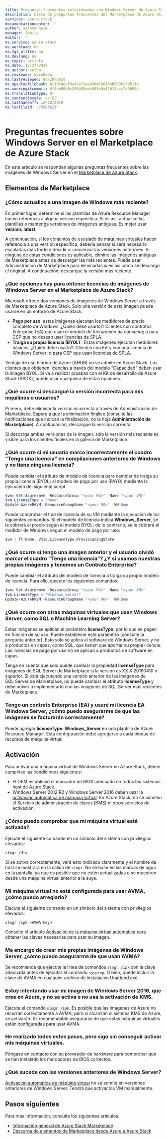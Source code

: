 ```yaml
---
title: Preguntas frecuentes relacionadas con Windows Server de Azure Stack | Microsoft Docs
description: Lista de preguntas frecuentes del Marketplace de Azure Stack para Windows Server
services: azure-stack
documentationcenter: ''
author: sethmanheim
manager: femila
editor: ''
ms.service: azure-stack
ms.workload: na
ms.tgt_pltfrm: na
ms.devlang: na
ms.topic: article
ms.date: 12/27/2019
ms.author: sethm
ms.reviewer: avishwan
ms.lastreviewed: 08/29/2019
ms.openlocfilehash: 8110f48ef9e42ef2ee89b4766164b5005c7d51fa
ms.sourcegitcommit: df8de80b8c295495edc091e0a12012ccc7a96594
ms.translationtype: HT
ms.contentlocale: es-ES
ms.lasthandoff: 12/28/2019
ms.locfileid: "75503613"
---
```

# <a name="windows-server-in-azure-stack-marketplace-faq"></a>Preguntas frecuentes sobre Windows Server en el Marketplace de Azure Stack

En este artículo se responden algunas preguntas frecuentes sobre las imágenes de Windows Server en el [Marketplace de Azure Stack](azure-stack-marketplace.md).

## <a name="marketplace-items"></a>Elementos de Marketplace

### <a name="how-do-i-update-to-a-newer-windows-image"></a>¿Cómo actualizo a una imagen de Windows más reciente?

En primer lugar, determine si las plantillas de Azure Resource Manager hacen referencia a alguna versión específica. Si es así, actualice las plantillas o mantenga versiones de imágenes antiguas. Es mejor usar **version: latest**.

A continuación, si los conjuntos de escalado de máquinas virtuales hacen referencia a una versión específica, debería pensar si será necesario escalarlas más tarde y decidir si conservar las versiones anteriores. Si ninguna de estas condiciones es aplicable, elimine las imágenes antiguas de Marketplace antes de descargar las más recientes. Puede usar Administración de Marketplace para eliminarlas si es así cómo se descargó el original. A continuación, descargue la versión más reciente.

### <a name="what-are-the-licensing-options-for-windows-server-marketplace-images-on-azure-stack"></a>¿Qué opciones hay para obtener licencias de imágenes de Windows Server en el Marketplace de Azure Stack?

Microsoft ofrece dos versiones de imágenes de Windows Server a través de Marketplace de Azure Stack. Solo una versión de esta imagen puede usarse en un entorno de Azure Stack.  

- **Pago por uso**: estas imágenes ejecutan los medidores de precio completo de Windows.
   ¿Quién debe usarlo?: Clientes con contratos Enterprise (EA) que usan el *modelo de facturación de consumo*; o para CSP que no desean usar licencias de SPLA.
- **Traiga su propia licencia (BYOL)** : Estas imágenes ejecutan medidores básicos.
   ¿Quién debe usarlo?: Clientes con EA y con una licencia de Windows Server; o para CSP que usan licencias de SPLA.

Ventaja de uso híbrido de Azure (AHUB) no se admite en Azure Stack. Los clientes que obtienen licencias a través del modelo "Capacidad" deben usar la imagen BYOL. Si va a realizar pruebas con el Kit de desarrollo de Azure Stack (ASDK), puede usar cualquiera de estas opciones.

### <a name="what-if-i-downloaded-the-wrong-version-to-offer-my-tenantsusers"></a>¿Qué ocurre si descargué la versión incorrecta para mis inquilinos o usuarios?

Primero, debe eliminar la versión incorrecta a través de Administración de Marketplace. Espere a que la eliminación finalice (consulte las notificaciones que indican la finalización, no la hoja **Administración de Marketplace**). A continuación, descargue la versión correcta.

Si descarga ambas versiones de la imagen, solo la versión más reciente es visible para los clientes finales en la galería de Marketplace.

### <a name="what-if-my-user-incorrectly-checked-the-i-have-a-license-box-in-previous-windows-builds-and-they-dont-have-a-license"></a>¿Qué ocurre si mi usuario marco incorrectamente el cuadro "Tengo una licencia" en compilaciones anteriores de Windows y no tiene ninguna licencia?

Puede cambiar el atributo de modelo de licencia para cambiar de traiga su propia licencia (BYOL) al modelo de pago por uso (PAYG) mediante la ejecución del siguiente script:

```powershell
$vm= Get-Azurermvm -ResourceGroup "<your RG>" -Name "<your VM>"
$vm.LicenseType = "None"
Update-AzureRmVM -ResourceGroupName "<your RG>" -VM $vm
```

Puede comprobar el tipo de licencia de su VM mediante la ejecución de los siguientes comandos. Si el modelo de licencia indica **Windows_Server**, se le cobrará el precio según el modelo BYOL; de lo contrario, se le cobrará el medidor de Windows según el modelo de pago por uso:

```powershell
$vm | ft Name, VmId,LicenseType,ProvisioningState
```

### <a name="what-if-i-have-an-older-image-and-my-user-forgot-to-check-the-i-have-a-license-box-or-we-use-our-own-images-and-we-do-have-enterprise-agreement-entitlement"></a>¿Qué ocurre si tengo una imagen anterior y el usuario olvidó marcar el cuadro "Tengo una licencia"? ¿Y si usamos nuestras propias imágenes y tenemos un Contrato Enterprise?

Puede cambiar el atributo del modelo de licencia a traiga su propio modelo de licencia. Para ello, ejecute los siguientes comandos:

```powershell
$vm= Get-Azurermvm -ResourceGroup "<your RG>" -Name "<your VM>"
$vm.LicenseType = "Windows_Server"
Update-AzureRmVM -ResourceGroupName "<your RG>" -VM $vm
```

### <a name="what-about-other-vms-that-use-windows-server-such-as-sql-or-machine-learning-server"></a>¿Qué ocurre con otras máquinas virtuales que usan Windows Server, como SQL o Machine Learning Server?

Estas imágenes se aplican al parámetro **licenseType**, por lo que se pagan en función de su uso. Puede establecer este parámetro (consulte la pregunta anterior). Esto solo se aplica al software de Windows Server, y no a productos en capas, como SQL, que tienen que aportar su propia licencia. Las licencias de pago por uso no se aplican a productos de software en capas.

Tenga en cuenta que solo puede cambiar la propiedad **licenseType** para imágenes de SQL Server de Marketplace si la versión es XX.X.20190410 o superior. Si está ejecutando una versión anterior de las imágenes de SQL Server de Marketplace, no puede cambiar el atributo **licenseType** y debe volver a implementarlo con las imágenes de SQL Server más recientes de Marketplace.

### <a name="i-have-an-enterprise-agreement-ea-and-will-be-using-my-ea-windows-server-license-how-do-i-make-sure-images-are-billed-correctly"></a>Tengo un contrato Enterprise (EA) y usaré mi licencia EA Windows Server, ¿cómo puedo asegurarme de que las imágenes se facturarán correctamente?

Puede agregar **licenseType: Windows_Server** en una plantilla de Azure Resource Manager. Esta configuración debe agregarse a cada bloque de recursos de máquina virtual.

## <a name="activation"></a>Activación

Para activar una máquina virtual de Windows Server en Azure Stack, deben cumplirse las condiciones siguientes:

- El OEM estableció el marcador de BIOS adecuado en todos los sistemas host de Azure Stack.
- Windows Server 2012 R2 y Windows Server 2016 deben usar la [activación automática de máquina virtual](/previous-versions/windows/it-pro/windows-server-2012-R2-and-2012/dn303421(v=ws.11)). En Azure Stack, no se admiten el Servicio de administración de claves (KMS) ni otros servicios de activación.

### <a name="how-can-i-verify-that-my-virtual-machine-is-activated"></a>¿Cómo puedo comprobar que mi máquina virtual está activada?

Ejecute el siguiente comando en un símbolo del sistema con privilegios elevados:

```shell
slmgr /dlv
```

Si se activa correctamente, verá esto indicado claramente y el nombre de host se mostrará en la salida de `slmgr`. No se base en las marcas de agua en la pantalla, ya que es posible que no estén actualizadas o se muestren desde una máquina virtual anterior a la suya.

### <a name="my-vm-is-not-set-up-to-use-avma-how-can-i-fix-it"></a>Mi máquina virtual no está configurada para usar AVMA, ¿cómo puedo arreglarlo?

Ejecute el siguiente comando en un símbolo del sistema con privilegios elevados:

```shell
slmgr /ipk <AVMA key>
```

Consulte el artículo [Activación de la máquina virtual automática](/previous-versions/windows/it-pro/windows-server-2012-R2-and-2012/dn303421(v=ws.11)) para obtener las claves necesarias para usar su imagen.

### <a name="i-create-my-own-windows-server-images-how-can-i-make-sure-they-use-avma"></a>Me encargo de crear mis propias imágenes de Windows Server, ¿cómo puedo asegurarme de que usan AVMA?

Se recomienda que ejecute la línea de comandos `slmgr /ipk` con la clave adecuada antes de ejecutar el comando `sysprep`. O bien, puede incluir la clave de AVMA en cualquier archivo de instalación Unattend.exe.

### <a name="i-am-trying-to-use-my-windows-server-2016-image-created-on-azure-and-it-is-not-activating-or-using-kms-activation"></a>Estoy intentando usar mi imagen de Windows Server 2016, que cree en Azure, y no se activa o no usa la activación de KMS.

Ejecute el comando `slmgr /ipk`. Es posible que las imágenes de Azure no recurran correctamente a AVMA; pero si alcanzan el sistema KMS de Azure, se activarán. Es recomendable asegurarse de que estas máquinas virtuales están configuradas para usar AVMA.

### <a name="i-have-performed-all-of-these-steps-but-my-virtual-machines-are-still-not-activating"></a>He realizado todos estos pasos, pero sigo sin conseguir activar mis máquinas virtuales.

Póngase en contacto con su proveedor de hardware para comprobar que se han instalado los marcadores de BIOS correctos.

### <a name="what-about-earlier-versions-of-windows-server"></a>¿Qué sucede con las versiones anteriores de Windows Server?

[Activación automática de máquina virtual](/previous-versions/windows/it-pro/windows-server-2012-R2-and-2012/dn303421(v=ws.11)) no se admite en versiones anteriores de Windows Server. Tendrá que activar las VM manualmente.

## <a name="next-steps"></a>Pasos siguientes

Para más información, consulte los siguientes artículos.

- [Información general de Azure Stack Marketplace](azure-stack-marketplace.md)
- [Descarga de elementos de Marketplace desde Azure a Azure Stack](azure-stack-download-azure-marketplace-item.md)
